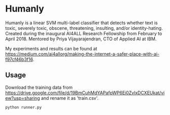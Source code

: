 # Humanly

Humanly is a linear SVM multi-label classifier that detects whether text is toxic, severely toxic, obscene, threatening, insulting, and/or identity-hating. Created during the inaugural AI4ALL Research Fellowship from February to April 2018. Mentored by Priya Vijayarajendran, CTO of Applied AI at IBM.

My experiments and results can be found at https://medium.com/ai4allorg/making-the-internet-a-safer-place-with-ai-f97cf46b3f16.

## Usage

Download the training data from https://drive.google.com/file/d/19BmCuhMdYAPafpWP6Ei0ZvlxDCXEUkat/view?usp=sharing and rename it as 'train.csv'.
```sh
python runner.py
```
